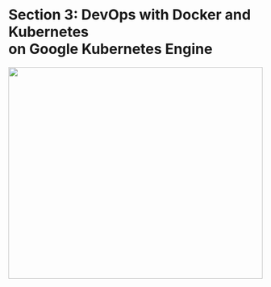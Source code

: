# Section 3: DevOps with Docker and Kubernetes <br/> on Google Kubernetes Engine

<img
  src="https://user-images.githubusercontent.com/60389872/230453267-3e2fdf55-75ad-476f-aecb-8f8271093a24.png"
  style="display: inline-block; margin: 0 auto; width: 100%; height: 30em">
